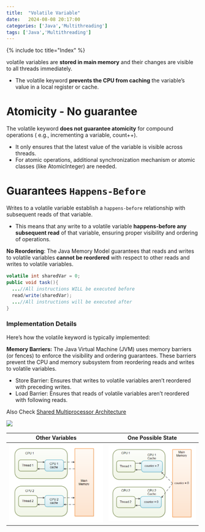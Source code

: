```yaml
---
title:  "Volatile Variable"
date:   2024-08-08 20:17:00
categories: ['Java','Multithreading']
tags: ['Java','Multithreading']
---
```


{% include toc title="Index" %}

volatile variables are **stored in main memory** and their changes are visible
to all threads immediately.

- The volatile keyword **prevents the CPU from caching** the variable’s value in
  a local register or cache.

# Atomicity - No guarantee

The volatile keyword **does not guarantee atomicity** for compound operations (
e.g., incrementing a variable, count++).

- It only ensures that the latest value of the variable is visible across
  threads.
- For atomic operations, additional synchronization mechanism or atomic
  classes (like AtomicInteger) are needed.

# Guarantees `Happens-Before`

Writes to a volatile variable establish a `happens-before` relationship with
subsequent reads of that variable.

- This means that any write to a volatile variable **happens-before any
  subsequent read** of that variable,
  ensuring proper visibility and ordering of operations.

**No Reordering**: The Java Memory Model guarantees that reads and writes to
volatile variables **cannot be reordered**
with respect to other reads and writes to volatile variables.

```java
volatile int sharedVar = 0;
public void task(){
  ...//All instructions WILL be executed before
  read/write(sharedVar);
  ...//All instructions will be executed after
}
```

### Implementation Details

Here’s how the volatile keyword is typically implemented:

**Memory Barriers:** The Java Virtual Machine (JVM) uses memory barriers (or
fences) to enforce the visibility and ordering guarantees. These barriers
prevent the CPU and memory subsystem from reordering reads and writes to
volatile variables.

- Store Barrier: Ensures that writes to volatile variables aren’t reordered with
  preceding writes.
- Load Barrier: Ensures that reads of volatile variables aren’t reordered with
  following reads.

Also
Check [Shared Multiprocessor Architecture](https://www.baeldung.com/java-volatile#shared-multiprocessor-architecture)

![](https://www.baeldung.com/wp-content/uploads/2017/08/cpu.png)

|                          Other Variables                           |                         One Possible State                         |
|:------------------------------------------------------------------:|:------------------------------------------------------------------:|
| ![java-volatile-1.png](../../../assets/images/java-volatile-1.png) | ![java-volatile-2.png](../../../assets/images/java-volatile-2.png) | 